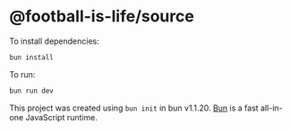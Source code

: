# @football-is-life/source

To install dependencies:

```bash
bun install
```

To run:

```bash
bun run dev
```

This project was created using `bun init` in bun v1.1.20. [Bun](https://bun.sh) is a fast all-in-one JavaScript runtime.
